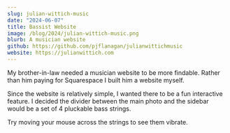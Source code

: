 ```yaml
---
slug: julian-wittich-music
date: "2024-06-07"
title: Bassist Website
image: /blog/2024/julian-wittich-music.png
blurb: A musician website
github: https://github.com/pjflanagan/julianwittichmusic
website: https://julianwittich.com
---
```


My brother-in-law needed a musician website to be more findable. Rather than him paying for Squarespace I built him a website myself. 

Since the website is relatively simple, I wanted there to be a fun interactive feature. I decided the divider between the main photo and the sidebar would be a set of 4 pluckable bass strings.

Try moving your mouse across the strings to see them vibrate.

<!-- TODO: the algorithm is quite interesting, show a graphic and explain -->
<!-- Also discus how this was my first time using a canvas on top of a page -->